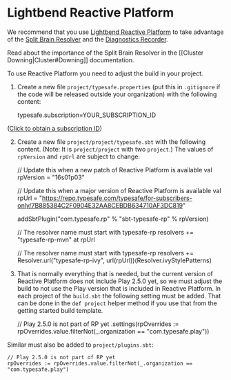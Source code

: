 # Lightbend Reactive Platform

We recommend that you use [Lightbend Reactive Platform](http://www.lightbend.com/products/lightbend-reactive-platform) to take advantage of the [Split Brain Resolver](http://doc.akka.io/docs/akka/rp-16s01p05/scala/split-brain-resolver.html) and the [Diagnostics Recorder](http://doc.akka.io/docs/akka/rp-16s01p05/common/diagnostics-recorder.html).

Read about the importance of the Split Brain Resolver in the [[Cluster Downing|Cluster#Downing]] documentation.

To use Reactive Platform you need to adjust the build in your project.

1) Create a new file `project/typesafe.properties` (put this in `.gitignore` if the code will be released outside your organization) with the following content:

    typesafe.subscription=YOUR_SUBSCRIPTION_ID

([Click to obtain a subscription ID](http://www.lightbend.com/account/id))

2) Create a new file `project/project/typesafe.sbt` with the following content. (Note: It is `project/project` with two `project`.) The values of `rpVersion` and `rpUrl` are subject to change:

    // Update this when a new patch of Reactive Platform is available
    val rpVersion = "16s01p03"

    // Update this when a major version of Reactive Platform is available
    val rpUrl = "https://repo.typesafe.com/typesafe/for-subscribers-only/7B885384C2F0904E32AA8CEBDB634710AF3DC819"

    addSbtPlugin("com.typesafe.rp" % "sbt-typesafe-rp" % rpVersion)

    // The resolver name must start with typesafe-rp
    resolvers += "typesafe-rp-mvn" at rpUrl

    // The resolver name must start with typesafe-rp
    resolvers += Resolver.url("typesafe-rp-ivy", url(rpUrl))(Resolver.ivyStylePatterns)

3) That is normally everything that is needed, but the current version of Reactive Platform does not include Play 2.5.0 yet, so we must adjust the build to not use the Play version that is included in Reactive Platform. In each project of the `build.sbt` the following setting must be added. That can be done in the `def project` helper method if you use that from the getting started build template.

    // Play 2.5.0 is not part of RP yet
    .settings(rpOverrides := rpOverrides.value.filterNot(_.organization == "com.typesafe.play"))

Similar must also be added to `project/plugins.sbt`:

    // Play 2.5.0 is not part of RP yet
    rpOverrides := rpOverrides.value.filterNot(_.organization == "com.typesafe.play")
